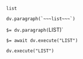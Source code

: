 
```dataview
list
```

```dataviewjs
dv.paragraph(`~~~list~~~`)
```





`$= dv.paragraph(`LIST)`

`$= await dv.execute("LIST")`


```dataviewjs
dv.execute("LIST")
```
